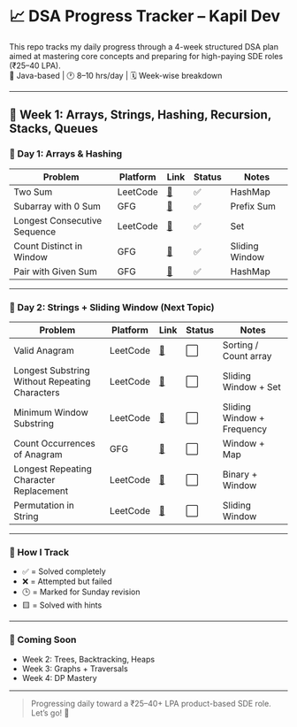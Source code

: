 # 📈 DSA Progress Tracker – Kapil Dev

This repo tracks my daily progress through a 4-week structured DSA plan aimed at mastering core concepts and preparing for high-paying SDE roles (₹25–40 LPA).  
🧠 Java-based | 🕐 8–10 hrs/day | 🗓️ Week-wise breakdown

---

## 📝 Week 1: Arrays, Strings, Hashing, Recursion, Stacks, Queues

### 🔢 Day 1: Arrays & Hashing

| Problem | Platform | Link | Status | Notes |
|---------|----------|------|--------|-------|
| Two Sum | LeetCode | [🔗](https://leetcode.com/problems/two-sum/) | ✅ | HashMap |
| Subarray with 0 Sum | GFG | [🔗](https://www.geeksforgeeks.org/find-if-there-is-a-subarray-with-0-sum/) | ✅ | Prefix Sum |
| Longest Consecutive Sequence | LeetCode | [🔗](https://leetcode.com/problems/longest-consecutive-sequence/) | ✅ | Set |
| Count Distinct in Window | GFG | [🔗](https://practice.geeksforgeeks.org/problems/count-distinct-elements-in-every-window/1) | ✅ | Sliding Window |
| Pair with Given Sum | GFG | [🔗](https://practice.geeksforgeeks.org/problems/key-pair5616/1) | ✅ | HashMap |


---

### 🧵 Day 2: Strings + Sliding Window (Next Topic)

| Problem | Platform | Link | Status | Notes |
|---------|----------|------|--------|-------|
| Valid Anagram | LeetCode | [🔗](https://leetcode.com/problems/valid-anagram/) | ⬜ | Sorting / Count array |
| Longest Substring Without Repeating Characters | LeetCode | [🔗](https://leetcode.com/problems/longest-substring-without-repeating-characters/) | ⬜ | Sliding Window + Set |
| Minimum Window Substring | LeetCode | [🔗](https://leetcode.com/problems/minimum-window-substring/) | ⬜ | Sliding Window + Frequency |
| Count Occurrences of Anagram | GFG | [🔗](https://practice.geeksforgeeks.org/problems/count-occurences-of-anagrams/0) | ⬜ | Window + Map |
| Longest Repeating Character Replacement | LeetCode | [🔗](https://leetcode.com/problems/longest-repeating-character-replacement/) | ⬜ | Binary + Window |
| Permutation in String | LeetCode | [🔗](https://leetcode.com/problems/permutation-in-string/) | ⬜ | Sliding Window |

---

### 🧠 How I Track

- ✅ = Solved completely
- ❌ = Attempted but failed
- 🕒 = Marked for Sunday revision
- 🟨 = Solved with hints

---

### 📅 Coming Soon

- Week 2: Trees, Backtracking, Heaps
- Week 3: Graphs + Traversals
- Week 4: DP Mastery

---

> Progressing daily toward a ₹25–40+ LPA product-based SDE role. Let’s go! 🚀
